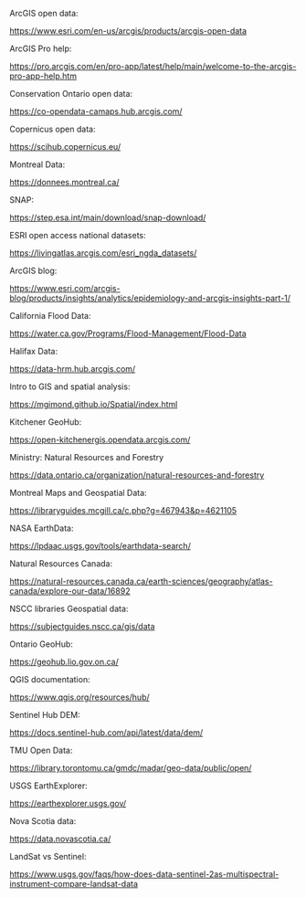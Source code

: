 ArcGIS open data:

https://www.esri.com/en-us/arcgis/products/arcgis-open-data

ArcGIS Pro help:

https://pro.arcgis.com/en/pro-app/latest/help/main/welcome-to-the-arcgis-pro-app-help.htm

Conservation Ontario open data:

https://co-opendata-camaps.hub.arcgis.com/

Copernicus open data:

https://scihub.copernicus.eu/

Montreal Data:

https://donnees.montreal.ca/

SNAP:

https://step.esa.int/main/download/snap-download/

ESRI open access national datasets:

https://livingatlas.arcgis.com/esri_ngda_datasets/

ArcGIS blog:

https://www.esri.com/arcgis-blog/products/insights/analytics/epidemiology-and-arcgis-insights-part-1/

California Flood Data:

https://water.ca.gov/Programs/Flood-Management/Flood-Data

Halifax Data:

https://data-hrm.hub.arcgis.com/

Intro to GIS and spatial analysis:

https://mgimond.github.io/Spatial/index.html

Kitchener GeoHub:

https://open-kitchenergis.opendata.arcgis.com/

Ministry: Natural Resources and Forestry

https://data.ontario.ca/organization/natural-resources-and-forestry

Montreal Maps and Geospatial Data:

https://libraryguides.mcgill.ca/c.php?g=467943&p=4621105

NASA EarthData:

https://lpdaac.usgs.gov/tools/earthdata-search/

Natural Resources Canada:

https://natural-resources.canada.ca/earth-sciences/geography/atlas-canada/explore-our-data/16892

NSCC libraries Geospatial data:

https://subjectguides.nscc.ca/gis/data

Ontario GeoHub:

https://geohub.lio.gov.on.ca/

QGIS documentation:

https://www.qgis.org/resources/hub/

Sentinel Hub DEM:

https://docs.sentinel-hub.com/api/latest/data/dem/

TMU Open Data:

https://library.torontomu.ca/gmdc/madar/geo-data/public/open/

USGS EarthExplorer:

https://earthexplorer.usgs.gov/

Nova Scotia data:

https://data.novascotia.ca/

LandSat vs Sentinel:

https://www.usgs.gov/faqs/how-does-data-sentinel-2as-multispectral-instrument-compare-landsat-data



